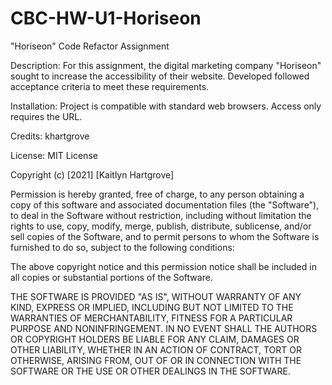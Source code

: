 # CBC-HW-U1-Horiseon

"Horiseon" Code Refactor Assignment

Description:
For this assignment, the digital marketing company "Horiseon" sought to increase the accessibility of their website. Developed followed acceptance criteria to meet these requirements.

Installation:
Project is compatible with standard web browsers. Access only requires the URL.

Credits:
khartgrove

License:
MIT License

Copyright (c) [2021] [Kaitlyn Hartgrove]

Permission is hereby granted, free of charge, to any person obtaining a copy
of this software and associated documentation files (the "Software"), to deal
in the Software without restriction, including without limitation the rights
to use, copy, modify, merge, publish, distribute, sublicense, and/or sell
copies of the Software, and to permit persons to whom the Software is
furnished to do so, subject to the following conditions:

The above copyright notice and this permission notice shall be included in all
copies or substantial portions of the Software.

THE SOFTWARE IS PROVIDED "AS IS", WITHOUT WARRANTY OF ANY KIND, EXPRESS OR
IMPLIED, INCLUDING BUT NOT LIMITED TO THE WARRANTIES OF MERCHANTABILITY,
FITNESS FOR A PARTICULAR PURPOSE AND NONINFRINGEMENT. IN NO EVENT SHALL THE
AUTHORS OR COPYRIGHT HOLDERS BE LIABLE FOR ANY CLAIM, DAMAGES OR OTHER
LIABILITY, WHETHER IN AN ACTION OF CONTRACT, TORT OR OTHERWISE, ARISING FROM,
OUT OF OR IN CONNECTION WITH THE SOFTWARE OR THE USE OR OTHER DEALINGS IN THE
SOFTWARE.
